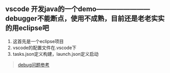 ## vscode 开发java的一个demo————————debugger不能断点，使用不成熟，目前还是老老实实的用eclipse吧
1. 这首先是一个eclipse项目
2. vscode的配置文件在.vscode下
3. tasks.json定义构建，launch.json定义启动

>[debug问题参考](https://github.com/DonJayamanne/javaVSCode/issues/16)